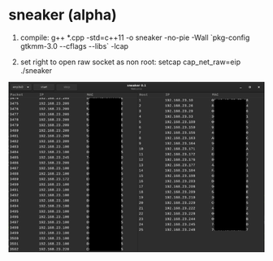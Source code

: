# sneaker (alpha)

1. compile:
g++ *.cpp -std=c++11 -o sneaker -no-pie -Wall \`pkg-config gtkmm-3.0 --cflags --libs\` -lcap

2. set right to open raw socket as non root:
setcap cap_net_raw=eip ./sneaker

![alt tag](https://github.com/bitspalter/sneaker/blob/main/sneaker.png "sneaker")
